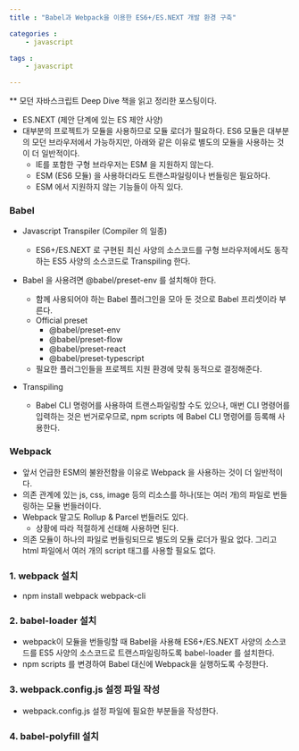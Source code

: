 ```yaml
---
title : "Babel과 Webpack을 이용한 ES6+/ES.NEXT 개발 환경 구축"

categories :
    - javascript

tags :
    - javascript

---
```

  ** 모던 자바스크립트 Deep Dive 책을 읽고 정리한 포스팅이다.

- ES.NEXT (제안 단계에 있는 ES 제안 사양)
- 대부분의 프로젝트가 모듈을 사용하므로 모듈 로더가 필요하다. ES6 모듈은 대부분의 모던 브라우저에서 가능하지만, 아래와 같은 이유로 별도의 모듈을 사용하는 것이 더 일반적이다.
  - IE를 포함한 구형 브라우저는 ESM 을 지원하지 않는다.
  - ESM (ES6 모듈) 을 사용하더라도 트랜스파일링이나 번들링은 필요하다.
  - ESM 에서 지원하지 않는 기능들이 아직 있다.

### Babel

- Javascript Transpiler (Compiler 의 일종)
  - ES6+/ES.NEXT 로 구현된 최신 사양의 소스코드를 구형 브라우저에서도 동작하는 ES5 사양의 소스코드로 Transpiling 한다.
- Babel 을 사용려면 @babel/preset-env 를 설치해야 한다.

  - 함께 사용되어야 하는 Babel 플러그인을 모아 둔 것으로 Babel 프리셋이라 부른다.
  - Official preset
    - @babel/preset-env
    - @babel/preset-flow
    - @babel/preset-react
    - @babel/preset-typescript
  - 필요한 플러그인들을 프로젝트 지원 환경에 맞춰 동적으로 결정해준다.

- Transpiling
  - Babel CLI 명령어를 사용하여 트랜스파일링할 수도 있으나, 매번 CLI 명령어를 입력하는 것은 번거로우므로, npm scripts 에 Babel CLI 명령어를 등록해 사용한다.

### Webpack

- 앞서 언급한 ESM의 불완전함을 이유로 Webpack 을 사용하는 것이 더 일반적이다.
- 의존 관계에 있는 js, css, image 등의 리소스를 하나(또는 여러 개)의 파일로 번들링하는 모듈 번들러이다.
- Webpack 말고도 Rollup & Parcel 번들러도 있다.
  - 상황에 따라 적절하게 선태해 사용하면 된다.
- 의존 모듈이 하나의 파일로 번들링되므로 별도의 모듈 로더가 필요 없다. 그리고 html 파일에서 여러 개의 script 태그를 사용할 필요도 없다.

### 1. webpack 설치

- npm install webpack webpack-cli

### 2. babel-loader 설치

- webpack이 모듈을 번들링할 때 Babel을 사용해 ES6+/ES.NEXT 사양의 소스코드를 ES5 사양의 소스코드로 트랜스파일링하도록 babel-loader 를 설치한다.
- npm scripts 를 변경하여 Babel 대신에 Webpack을 실행하도록 수정한다.

### 3. webpack.config.js 설정 파일 작성

- webpack.config.js 설정 파일에 필요한 부분들을 작성한다.

### 4. babel-polyfill 설치
